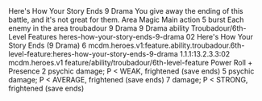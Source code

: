 <ability>
  <name>Here&apos;s How Your Story Ends</name>
  <cost>9 Drama</cost>
  <flavor>You give away the ending of this battle, and it&apos;s not great for them.</flavor>
  <keywords>
    <keyword>Area</keyword>
    <keyword>Magic</keyword>
  </keywords>
  <type>Main action</type>
  <distance>5 burst</distance>
  <target>Each enemy in the area</target>
  <metadata>
    <class>troubadour</class>
    <cost>9 Drama</cost>
    <cost_amount>9</cost_amount>
    <cost_resource>Drama</cost_resource>
    <feature_type>ability</feature_type>
    <file_dpath>Troubadour/6th-Level Features</file_dpath>
    <item_id>heres-how-your-story-ends-9-drama</item_id>
    <item_index>02</item_index>
    <item_name>Here&apos;s How Your Story Ends (9 Drama)</item_name>
    <level>6</level>
    <scc>mcdm.heroes.v1:feature.ability.troubadour.6th-level-feature:heres-how-your-story-ends-9-drama</scc>
    <scdc>1.1.1:13.2.3.3:02</scdc>
    <source>mcdm.heroes.v1</source>
    <type>feature/ability/troubadour/6th-level-feature</type>
  </metadata>
  <effects>
    <effect type="roll">
      <roll>Power Roll + Presence</roll>
      <t1>2 psychic damage; P &lt; WEAK, frightened (save ends)</t1>
      <t2>5 psychic damage; P &lt; AVERAGE, frightened (save ends)</t2>
      <t3>7 damage; P &lt; STRONG, frightened (save ends)</t3>
    </effect>
  </effects>
</ability>
